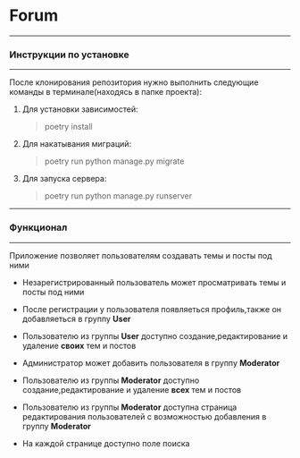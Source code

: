 # Forum
---
### Инструкции по установке
---
После клонирования репозитория нужно выполнить следующие команды в терминале(находясь в папке проекта):

1. Для установки зависимостей:
  
    >  poetry install
    
2. Для накатывания миграций:  
  
    > poetry run python manage.py migrate
    
3. Для запуска сервера:  
  
    > poetry run python manage.py runserver
  
---
### Функционал
---
Приложение позволяет пользователям создавать темы и посты под ними

* Незарегистрированный пользователь может просматривать темы и посты под ними

* После регистрации у пользователя появляеться профиль,также он добавляеться в группу **User** 

* Пользователю из группы **User** доступно создание,редактирование и удаление **своих** тем и постов

* Администратор может добавить пользователя в группу **Moderator**

* Пользователю из группы **Moderator** доступно создание,редактирование и удаление **всех** тем и постов

* Пользователю из группы **Moderator** доступна страница редактирования пользователей с возможностью добавления в группу **Moderator**

* На каждой странице доступно поле поиска  
  
